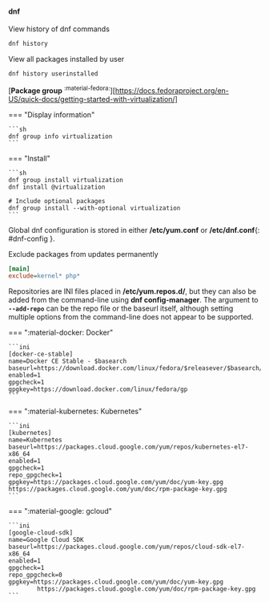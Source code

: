 #### dnf

View history of dnf commands
```sh
dnf history
```

View all packages installed by user
```sh
dnf history userinstalled
```

[**Package group** <sup>:material-fedora:</sup>][https://docs.fedoraproject.org/en-US/quick-docs/getting-started-with-virtualization/]

=== "Display information"

    ```sh
    dnf group info virtualization
    ```

=== "Install"

    ```sh
    dnf group install virtualization
    dnf install @virtualization

    # Include optional packages
    dnf group install --with-optional virtualization
    ```

Global dnf configuration is stored in either **/etc/yum.conf** or **/etc/dnf.conf**{: #dnf-config }.

Exclude packages from updates permanently
```ini
[main]
exclude=kernel* php*
```

Repositories are INI files placed in  **/etc/yum.repos.d/**, but they can also be added from the command-line using **dnf config-manager**.
The argument to **`--add-repo`** can be the repo file or the baseurl itself, although setting multiple options from the command-line does not appear to be supported.

=== ":material-docker: Docker"

    ```ini
    [docker-ce-stable]
    name=Docker CE Stable - $basearch
    baseurl=https://download.docker.com/linux/fedora/$releasever/$basearch/stable
    enabled=1
    gpgcheck=1
    gpgkey=https://download.docker.com/linux/fedora/gp
    ```

=== ":material-kubernetes: Kubernetes"

    ```ini
    [kubernetes]
    name=Kubernetes
    baseurl=https://packages.cloud.google.com/yum/repos/kubernetes-el7-x86_64
    enabled=1
    gpgcheck=1
    repo_gpgcheck=1
    gpgkey=https://packages.cloud.google.com/yum/doc/yum-key.gpg https://packages.cloud.google.com/yum/doc/rpm-package-key.gpg
    ```

=== ":material-google: gcloud"

    ```ini
    [google-cloud-sdk]
    name=Google Cloud SDK
    baseurl=https://packages.cloud.google.com/yum/repos/cloud-sdk-el7-x86_64
    enabled=1
    gpgcheck=1
    repo_gpgcheck=0
    gpgkey=https://packages.cloud.google.com/yum/doc/yum-key.gpg
            https://packages.cloud.google.com/yum/doc/rpm-package-key.gpg
    ```

